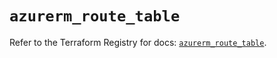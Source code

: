 # `azurerm_route_table`

Refer to the Terraform Registry for docs: [`azurerm_route_table`](https://registry.terraform.io/providers/hashicorp/azurerm/3.116.0/docs/resources/route_table).

